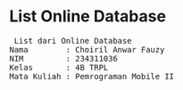 # List Online Database

<pre> List dari Online Database
Nama        : Choiril Anwar Fauzy
NIM         : 234311036
Kelas       : 4B TRPL
Mata Kuliah : Pemrograman Mobile II </pre>
